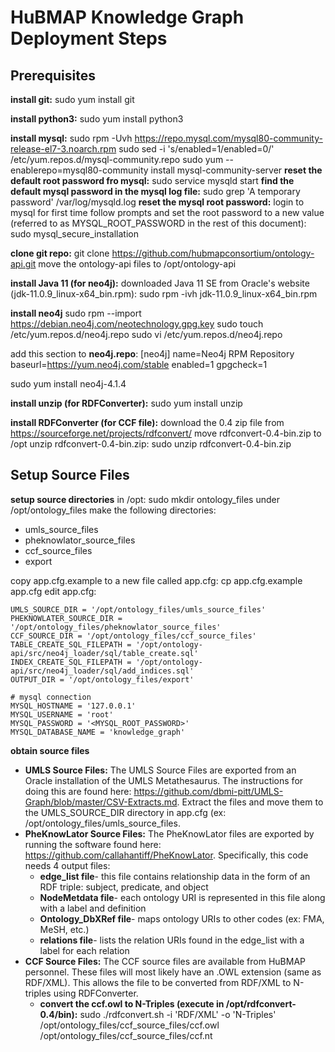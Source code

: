# HuBMAP Knowledge Graph Deployment Steps

## Prerequisites

**install git:** sudo yum install git

**install python3:** sudo yum install python3

**install mysql:**
sudo rpm -Uvh https://repo.mysql.com/mysql80-community-release-el7-3.noarch.rpm
sudo sed -i 's/enabled=1/enabled=0/' /etc/yum.repos.d/mysql-community.repo
sudo yum --enablerepo=mysql80-community install mysql-community-server
**reset the default root password fro mysql:**
sudo service mysqld start
**find the default mysql password in the mysql log file:** sudo grep 'A temporary password' /var/log/mysqld.log
**reset the mysql root password:** 
login to mysql for first time follow prompts and set the root password to a new value (referred to as MYSQL_ROOT_PASSWORD in the rest of this document):
sudo mysql_secure_installation


**clone git repo:** git clone https://github.com/hubmapconsortium/ontology-api.git
move the ontology-api files to /opt/ontology-api

**install Java 11 (for neo4j):** downloaded Java 11 SE from Oracle's website (jdk-11.0.9_linux-x64_bin.rpm):
sudo rpm -ivh jdk-11.0.9_linux-x64_bin.rpm

**install neo4j**
sudo rpm --import https://debian.neo4j.com/neotechnology.gpg.key
sudo touch /etc/yum.repos.d/neo4j.repo
sudo vi /etc/yum.repos.d/neo4j.repo

add this section to **neo4j.repo**:
[neo4j]
name=Neo4j RPM Repository
baseurl=https://yum.neo4j.com/stable
enabled=1
gpgcheck=1

sudo yum install neo4j-4.1.4

**install unzip (for RDFConverter):** sudo yum install unzip 

**install RDFConverter (for CCF file):**
download the 0.4 zip file from https://sourceforge.net/projects/rdfconvert/
move rdfconvert-0.4-bin.zip to /opt
unzip rdfconvert-0.4-bin.zip: sudo unzip rdfconvert-0.4-bin.zip 

## Setup Source Files

**setup source directories**
in /opt: sudo mkdir ontology_files
under /opt/ontology_files make the following directories:
* umls_source_files
* pheknowlator_source_files
* ccf_source_files
* export

copy app.cfg.example to a new file called app.cfg: cp app.cfg.example app.cfg
edit app.cfg:

```
UMLS_SOURCE_DIR = '/opt/ontology_files/umls_source_files'
PHEKNOWLATER_SOURCE_DIR = '/opt/ontology_files/pheknowlator_source_files'
CCF_SOURCE_DIR = '/opt/ontology_files/ccf_source_files'
TABLE_CREATE_SQL_FILEPATH = '/opt/ontology-api/src/neo4j_loader/sql/table_create.sql'
INDEX_CREATE_SQL_FILEPATH = '/opt/ontology-api/src/neo4j_loader/sql/add_indices.sql'
OUTPUT_DIR = '/opt/ontology_files/export'

# mysql connection
MYSQL_HOSTNAME = '127.0.0.1'
MYSQL_USERNAME = 'root'
MYSQL_PASSWORD = '<MYSQL_ROOT_PASSWORD>'
MYSQL_DATABASE_NAME = 'knowledge_graph'
```

**obtain source files**
* **UMLS Source Files:** The UMLS Source Files are exported from an Oracle installation of the UMLS Metathesaurus.  The instructions for doing this are found here: https://github.com/dbmi-pitt/UMLS-Graph/blob/master/CSV-Extracts.md.  Extract the files and move them to the UMLS_SOURCE_DIR directory in app.cfg (ex: /opt/ontology_files/umls_source_files.
* **PheKnowLator Source Files:** The PheKnowLator files are exported by running the software found here: https://github.com/callahantiff/PheKnowLator.  Specifically, this code needs 4 output files:
  * **edge_list file**- this file contains relationship data in the form of an RDF triple: subject, predicate, and object
  * **NodeMetdata file**- each ontology URI is represented in this file along with a label and definition
  * **Ontology_DbXRef file**- maps ontology URIs to other codes (ex: FMA, MeSH, etc.)
  * **relations file**- lists the relation URIs found in the edge_list with a label for each relation
* **CCF Source Files:** The CCF source files are available from HuBMAP personnel.  These files will most likely have an .OWL extension (same as RDF/XML).  This allows the file to be converted from RDF/XML to N-triples using RDFConverter.
  * **convert the ccf.owl to N-Triples (execute in /opt/rdfconvert-0.4/bin):** sudo ./rdfconvert.sh -i 'RDF/XML' -o 'N-Triples' /opt/ontology_files/ccf_source_files/ccf.owl /opt/ontology_files/ccf_source_files/ccf.nt
 


